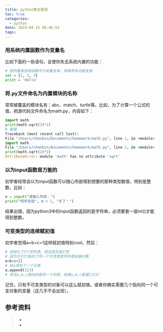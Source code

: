 ```yaml
---
title: python常见错误
toc: true
categories:
  - python
date: 2019-04-15 08:46:54
tags:
---
```




### 用系统内置函数作为变量名

比如下面的一些语句，会使你失去系统内置的功能：

```python
# 把内置类型或函数作为变量复制，导致原有功能失效
set = {1, 2, 3}
print = 'Hello'
```

### 将.py文件命名为内置模块的名称

常常被覆盖的模块名有：abc、match、turtle等。比如，为了计算一个公式的值，把源代码文件命名为math.py，内容如下：

```python
import math
print(math.sqrt(2)*2)
# 报错
Traceback (most recent call last):
File "/Users/chenbin/Documents/homework/math.py", line 1, in <module>
import math
File "/Users/chenbin/Documents/homework/math.py", line 2, in <module>
print(math.sqrt(2)*2)
AttributeError: module 'math' has no attribute 'sqrt'
```

### 以为input函数是万能的

初学者经常会以为input函数可以随心所欲得到想要的那种类型数值，特别是整数，比如：

```python
n = input("请输入年龄：")
print("明年你就", n + 1, "岁了！")
```

结果出错，因为python3中的input函数返回的是字符串，必须要套一层int()才能得到整数。

### 可变类型的连续赋初值

初学者觉得a=b=c=1这样赋初值特别cool，然后：

```python
# 初始化了3个空列表，但这其实是幻觉
# 因为它们仨指向了同一个可变类型的列表容器对象
a=b=c=[] 
# 给a添加了一个元素
a.append(123)  
# 其实a,b,c指向的是同一个列表，结果a,b,c都是[123]
```

记住，只有不可变类型的对象可以这么赋初值，或者你确实需要几个指向同一个可变对象的变量（这几乎不会出现）。

## 参考资料
> - []()
> - []()

